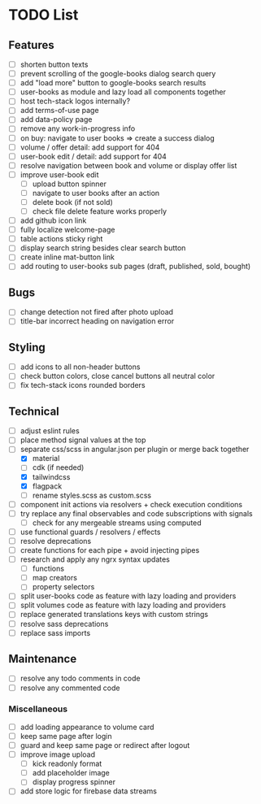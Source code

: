 # TODO List

## Features

- [ ] shorten button texts
- [ ] prevent scrolling of the google-books dialog search query
- [ ] add "load more" button to google-books search results
- [ ] user-books as module and lazy load all components together
- [ ] host tech-stack logos internally?
- [ ] add terms-of-use page
- [ ] add data-policy page
- [ ] remove any work-in-progress info
- [ ] on buy: navigate to user books => create a success dialog
- [ ] volume / offer detail: add support for 404
- [ ] user-book edit / detail: add support for 404
- [ ] resolve navigation between book and volume or display offer list
- [ ] improve user-book edit
  - [ ] upload button spinner
  - [ ] navigate to user books after an action
  - [ ] delete book (if not sold)
  - [ ] check file delete feature works properly
- [ ] add github icon link
- [ ] fully localize welcome-page
- [ ] table actions sticky right
- [ ] display search string besides clear search button
- [ ] create inline mat-button link
- [ ] add routing to user-books sub pages (draft, published, sold, bought)

## Bugs

- [ ] change detection not fired after photo upload
- [ ] title-bar incorrect heading on navigation error

## Styling

- [ ] add icons to all non-header buttons
- [ ] check button colors, close cancel buttons all neutral color
- [ ] fix tech-stack icons rounded borders

## Technical

- [ ] adjust eslint rules
- [ ] place method signal values at the top
- [ ] separate css/scss in angular.json per plugin or merge back together
  - [x] material
  - [ ] cdk (if needed)
  - [x] tailwindcss
  - [x] flagpack
  - [ ] rename styles.scss as custom.scss
- [ ] component init actions via resolvers + check execution conditions
- [ ] try replace any final observables and code subscriptions with signals
  - [ ] check for any mergeable streams using computed
- [ ] use functional guards / resolvers / effects
- [ ] resolve deprecations
- [ ] create functions for each pipe + avoid injecting pipes
- [ ] research and apply any ngrx syntax updates
  - [ ] functions
  - [ ] map creators
  - [ ] property selectors
- [ ] split user-books code as feature with lazy loading and providers
- [ ] split volumes code as feature with lazy loading and providers
- [ ] replace generated translations keys with custom strings
- [ ] resolve sass deprecations
- [ ] replace sass imports

## Maintenance

- [ ] resolve any todo comments in code
- [ ] resolve any commented code

### Miscellaneous

- [ ] add loading appearance to volume card
- [ ] keep same page after login
- [ ] guard and keep same page or redirect after logout
- [ ] improve image upload
  - [ ] kick readonly format
  - [ ] add placeholder image
  - [ ] display progress spinner
- [ ] add store logic for firebase data streams
